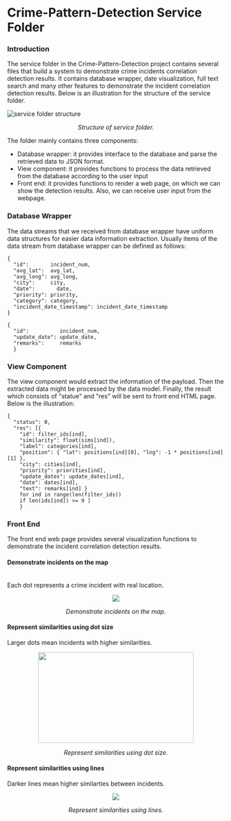 # Crime-Pattern-Detection Service Folder
### Introduction
The service folder in the Crime-Pattern-Detection project contains several files that build a system to demonstrate crime incidents correlation detection results. It contains database wrapper, date visualization, full text search and many other features to demonstrate the incident correlation detection results. Below is an illustration for the structure of the service folder. 

![service folder structure](https://github.com/meowoodie/Crime-Pattern-Detection-for-APD/blob/Suyi/service/img/service_folder_structure.png)
*<div align=center>Structure of service folder.</div>*

The folder mainly contains three components:

-	Database wrapper: it provides interface to the database and parse the retrieved data to JSON format.
- View component: it provides functions to process the data retrieved from the database according to the user input
- Front end: it provides functions to render a web page, on which we can show the detection results. Also, we can receive user input from the webpage.

### Database Wrapper

The data streams that we received from database wrapper have uniform data structures for easier data information extraction.
Usually items of the data stream from database wrapper can be defined as follows:
```
{
  "id":       incident_num,
  "avg_lat":  avg_lat,
  "avg_long": avg_long,
  "city":     city,
  "date":		date,
  "priority": priority,
  "category": category,
  "incident_date_timestamp": incident_date_timestamp
}
```
```
{
  "id":          incident_num,
  "update_date": update_date,
  "remarks":     remarks
  }
```

### View Component

The view component would extract the information of the payload. Then the extracted data might be processed by the data model. Finally, the result which consists of "statue" and "res" will be sent to front end HTML page. Below is the illustration:
```
{
  "status": 0,
  "res": [{
    "id": filter_ids[ind], 
    "similarity": float(sims[ind]), 
    "label": categories[ind],
    "position": { "lat": positions[ind][0], "lng": -1 * positions[ind][1] },
    "city": cities[ind],
    "priority": priorities[ind],
    "update_dates": update_dates[ind],
    "date": dates[ind],
    "text": remarks[ind] }
    for ind in range(len(filter_ids))
    if len(ids[ind]) >= 9 ]
    }
```
### Front End
The front end web page provides several visualization functions to demonstrate the incident correlation detection results.

#### Demonstrate incidents on the map
<br>Each dot represents a crime incident with real location.</br>
<div align=center><img src="https://github.com/meowoodie/Crime-Pattern-Detection-for-APD/blob/Suyi/service/img/dots_on_map.gif"/></div>

*<div align=center>Demonstrate incidents on the map.</div>*

#### Represent similarities using dot size
Larger dots mean incidents with higher similarities.
<div align=center><img width=360 height=210 src="https://github.com/meowoodie/Crime-Pattern-Detection-for-APD/blob/Suyi/service/img/biggerdots.jpg"/></div>

*<div align=center>Represent similarities using dot size.</div>*

#### Represent similarities using lines
Darker lines mean higher similarties between incidents.
<div align=center><img src="https://github.com/meowoodie/Crime-Pattern-Detection-for-APD/blob/Suyi/service/img/dots.gif"/></div>

*<div align=center>Represent similarities using lines.</div>*
